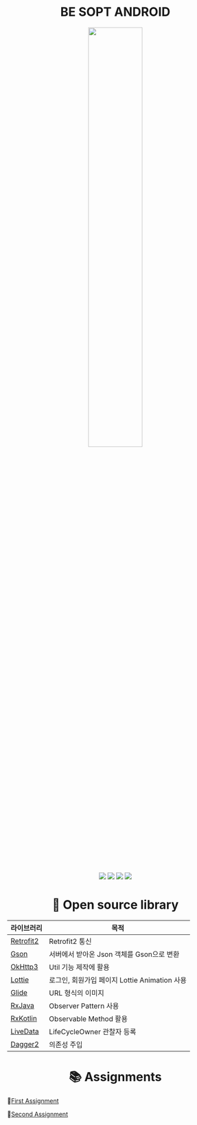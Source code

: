 


<h1 align="center">BE SOPT ANDROID</h1>
<p align="center">
<img src ="https://user-images.githubusercontent.com/58849278/118345049-fcf5e180-b56c-11eb-8059-0b8e759de5f4.png" width = 50%>
</p>
<p align="center">
  <img src="https://img.shields.io/badge/Kotlin-1.4.31-yellowgreen?logo=kotlin"/>
  <img src="https://img.shields.io/badge/Android-4.1.2-blue?logo=Android+Studio"/>
  <img src="https://img.shields.io/badge/targetSdk-30-green?logo=Android"/>
  <img src="https://img.shields.io/badge/minSdk-21-green?logo=Android"/>
</p>

<h1 align="center">📑 Open source library</h1>

| 라이브러리                                                   | 목적                                                    |
| ------------------------------------------------------------ | ------------------------------------------------------- |
| [Retrofit2](https://github.com/square/retrofit)              |  Retrofit2 통신                                              |
| [Gson](https://github.com/google/gson)                       | 서버에서 받아온 Json 객체를 Gson으로 변환               |
| [OkHttp3](https://square.github.io/okhttp/)                   |  Util 기능 제작에 활용 |
| [Lottie](https://github.com/airbnb/lottie-android/)          | 로그인, 회원가입 페이지 Lottie Animation 사용 
| [Glide](https://github.com/bumptech/glide)                   | URL 형식의 이미지          |       
| [RxJava](https://github.com/ReactiveX/RxJava)                   | Observer Pattern 사용        |    
| [RxKotlin](https://github.com/ReactiveX/RxKotlin)                   | Observable Method 활용        |                  
| [LiveData](https://github.com/ravi8x/LiveData)                   | LifeCycleOwner 관찰자 등록        |    
| [Dagger2](https://github.com/google/dagger)                   | 의존성 주입        |  

 
<h1 align="center">📚 Assignments</h1>


📕[First Assignment](https://github.com/SevenSevenAndroid/Jeonjubibim_JuyaeGimbab/wiki/BE-SOPT-FIRST-ASSIGNMENT) 

📙[Second Assignment](https://github.com/SevenSevenAndroid/Jeonjubibim_JuyaeGimbab/wiki/BE-SOPT-SECOND-ASSIGNMENT) 



